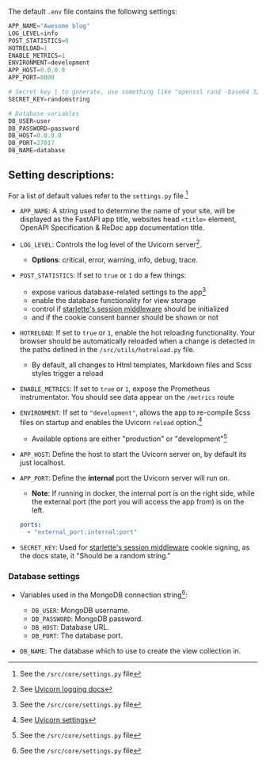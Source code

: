 The default `.env` file contains the following settings:

```py title=".env.example"
APP_NAME="Awesome blog"
LOG_LEVEL=info
POST_STATISTICS=0
HOTRELOAD=1
ENABLE_METRICS=1
ENVIRONMENT=development
APP_HOST=0.0.0.0
APP_PORT=8000

# Secret key | to generate, use something like "openssl rand -base64 32"
SECRET_KEY=randomstring

# Database variables
DB_USER=user
DB_PASSWORD=password
DB_HOST=0.0.0.0
DB_PORT=27017
DB_NAME=database
```

## Setting descriptions:
For a list of default values refer to the `settings.py` file.[^2]

- `APP_NAME`: A string used to determine the name of your site, will be
  displayed as the FastAPI app title, websites head `<title>` element,
  OpenAPI Specification & ReDoc app documentation title.

- `LOG_LEVEL`: Controls the log level of the Uvicorn server[^1].
    - **Options**: critical, error, warning, info, debug, trace.

- `POST_STATISTICS`: If set to `true` or `1` do a few things:
    - expose various database-related settings to the app[^2]
    - enable the database functionality for view storage
    - control if [starlette's session middleware][1] should be initialized
    - and if the cookie consent banner should be shown or not

- `HOTRELOAD`: If set to `true` or `1`, enable the hot reloading functionality.
  Your browser should be automatically reloaded when a change is detected in
  the paths defined in the `/src/utils/hotreload.py` file.
    - By default, all changes to Html templates, Markdown files and Scss styles
      trigger a reload

- `ENABLE_METRICS`: If set to `true` or `1`, expose the Prometheus
  instrumentator. You should see data appear on the `/metrics` route

- `ENVIRONMENT`: If set to `"development"`, allows the app to re-compile Scss
  files on startup and enables the Uvicorn `reload` option.[^3]
    - Available options are either "production" or "development"[^2]

- `APP_HOST`: Define the host to start the Uvicorn server on, by default its
  just localhost.

- `APP_PORT`: Define the **internal** port the Uvicorn server will run on.
    - **Note**: If running in docker, the internal port is on the right side,
    while the external port (the port you will access the app from) is on the
    left.
    ```yaml hl_lines="2" title="docker-compose.yml"
    ports:
      - "external_port:internal:port"
    ```
- `SECRET_KEY`: Used for [starlette's session middleware][1] cookie signing, as
  the docs state, it "Should be a random string."

### Database settings
- Variables used in the MongoDB connection string[^2]:
    - `DB_USER`: MongoDB username.
    - `DB_PASSWORD`: MongoDB password.
    - `DB_HOST`: Database URL.
    - `DB_PORT`: The database port.

- `DB_NAME`: The database which to use to create the view collection in.

[1]: https://www.starlette.io/middleware/#sessionmiddleware

[^1]: See [Uvicorn logging docs](https://www.uvicorn.org/settings/#logging)
[^2]: See the `/src/core/settings.py` file
[^3]: See [Uvicorn settings](https://www.uvicorn.org/settings/#development)
